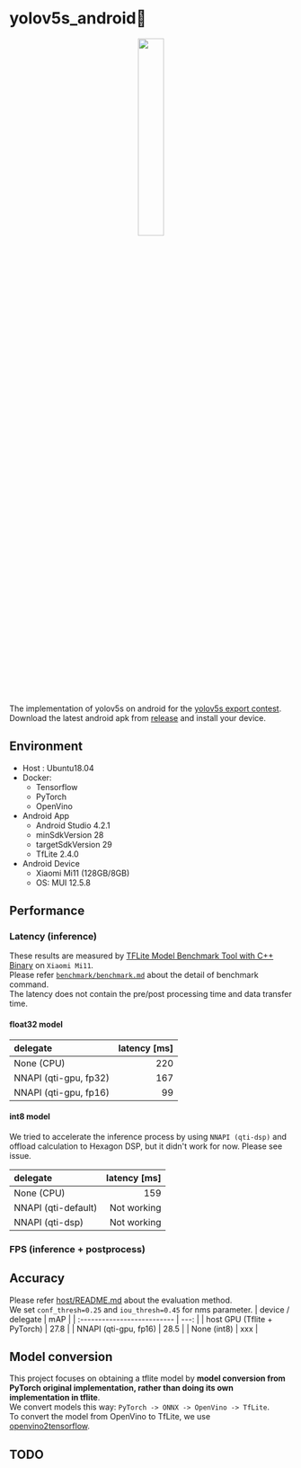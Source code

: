# yolov5s_android:rocket: 
<div align="center">
<img src="https://github.com/lp6m/yolov5s_android/raw/media/android_app.gif" width=30%>
</div>

The implementation of yolov5s on android for the [yolov5s export contest](https://github.com/ultralytics/yolov5/discussions/3213).    
Download the latest android apk from [release](https://github.com/lp6m/yolov5s_android/releases) and install your device.

## Environment
- Host : Ubuntu18.04
- Docker: 
    * Tensorflow  
    * PyTorch  
    * OpenVino  
- Android App
    * Android Studio 4.2.1
    * minSdkVersion 28
    * targetSdkVersion 29
    * TfLite 2.4.0
- Android Device
    * Xiaomi Mi11 (128GB/8GB)
    * OS: MUI 12.5.8

## Performance
### Latency (inference)
These results are measured by [TFLite Model Benchmark Tool with C++ Binary](https://github.com/tensorflow/tensorflow/tree/master/tensorflow/lite/tools/benchmark#profiling-model-operators) on `Xiaomi Mi11`.  
Please refer [`benchmark/benchmark.md`](https://github.com/lp6m/yolov5s_android/tree/dev/benchmark) about the detail of benchmark command.  
The latency does not contain the pre/post processing time and data transfer time.  
#### float32 model  

|       delegate        | latency [ms] |
| :-------------------- | -----------: |
| None (CPU)            |          220 |
| NNAPI (qti-gpu, fp32) |          167 |
| NNAPI (qti-gpu, fp16) |           99 |
  
#### int8 model
We tried to accelerate the inference process by using `NNAPI (qti-dsp)` and offload calculation to Hexagon DSP, but it didn't work for now. Please see issue.
<!-- set issue number -->

|       delegate       | latency [ms] |
| :------------------- | -----------: |
| None (CPU)           |          159 |
| NNAPI  (qti-default) |  Not working |
| NNAPI  (qti-dsp)     |  Not working |

### FPS (inference + postprocess)


## Accuracy
<!-- change link to master after merge -->
Please refer [host/README.md](https://github.com/lp6m/yolov5s_android/tree/dev/host#example2) about the evaluation method.    
We set `conf_thresh=0.25` and `iou_thresh=0.45` for nms parameter.
|     device /  delegate      | mAP  |
| :-------------------------- | ---: |
| host GPU (Tflite + PyTorch) | 27.8 |
| NNAPI  (qti-gpu, fp16)      | 28.5 |
| None   (int8)               |  xxx |


## Model conversion
This project focuses on obtaining a tflite model by **model conversion from PyTorch original implementation, rather than doing its own implementation in tflite**.  
We convert models this way: `PyTorch -> ONNX -> OpenVino -> TfLite`.  
To convert the model from OpenVino to TfLite, we use [openvino2tensorflow](https://github.com/PINTO0309/openvino2tensorflow).


## TODO
